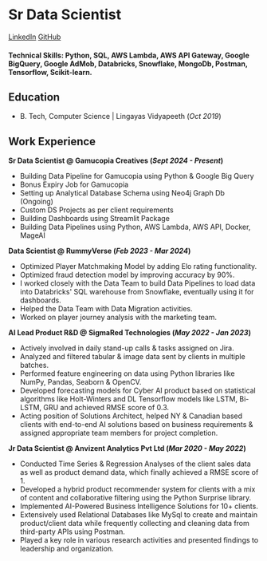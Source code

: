 # Sr Data Scientist

[LinkedIn](https://www.linkedin.com/in/l-rohan-naidu-304768144/)
[GitHub](https://github.com/RohanNaidu14)

#### Technical Skills: Python, SQL, AWS Lambda, AWS API Gateway, Google BigQuery, Google AdMob, Databricks, Snowflake, MongoDb, Postman, Tensorflow, Scikit-learn.

## Education			        		
- B. Tech, Computer Science | Lingayas Vidyapeeth (_Oct 2019_)

## Work Experience
**Sr Data Scientist @ Gamucopia Creatives (_Sept 2024 - Present_)**
- Building Data Pipeline for Gamucopia using Python & Google Big Query
- Bonus Expiry Job for Gamucopia
- Setting up Analytical Database Schema using Neo4j Graph Db (Ongoing)
- Custom DS Projects as per client requirements
- Building Dashboards using Streamlit Package
- Building Data Pipelines using Python, AWS Lambda, AWS API, Docker, MageAI

**Data Scientist @ RummyVerse (_Feb 2023 - Mar 2024_)**
- Optimized Player Matchmaking Model by adding Elo rating functionality.
- Optimized fraud detection model by improving accuracy by 90%.
- I worked closely with the Data Team to build Data Pipelines to load data into Databricks' SQL warehouse from Snowflake, eventually using it for dashboards.
- Helped the Data Team with Data Migration activities.
- Worked on player journey analysis with the marketing team.


**AI Lead Product R&D @ SigmaRed Technologies (_May 2022 - Jan 2023_)**
- Actively involved in daily stand-up calls & tasks assigned on Jira.
- Analyzed and filtered tabular & image data sent by clients in multiple batches.
- Performed feature engineering on data using Python libraries like NumPy, Pandas, Seaborn & OpenCV.
- Developed forecasting models for Cyber AI product based on statistical algorithms like Holt-Winters and DL Tensorflow models like LSTM, Bi-LSTM, GRU and achieved RMSE score of 0.3.
- Acting position of Solutions Architect, helped NY & Canadian based clients with end-to-end AI solutions based on business requirements & assigned appropriate team members for project completion.

**Jr Data Scientist @ Anvizent Analytics Pvt Ltd (_Mar 2020 - May 2022_)**
- Conducted Time Series & Regression Analyses of the client sales data as well as product demand data, which finally achieved a RMSE score of 1.
- Developed a hybrid product recommender system for clients with a mix of content and collaborative filtering using the Python Surprise library.
- Implemented AI-Powered Business Intelligence Solutions for 10+ clients.
- Extensively used Relational Databases like MySql to create and maintain product/client data while frequently collecting and cleaning data from third-party APIs using Postman.
- Played a key role in various research activities and presented findings to leadership and organization.

